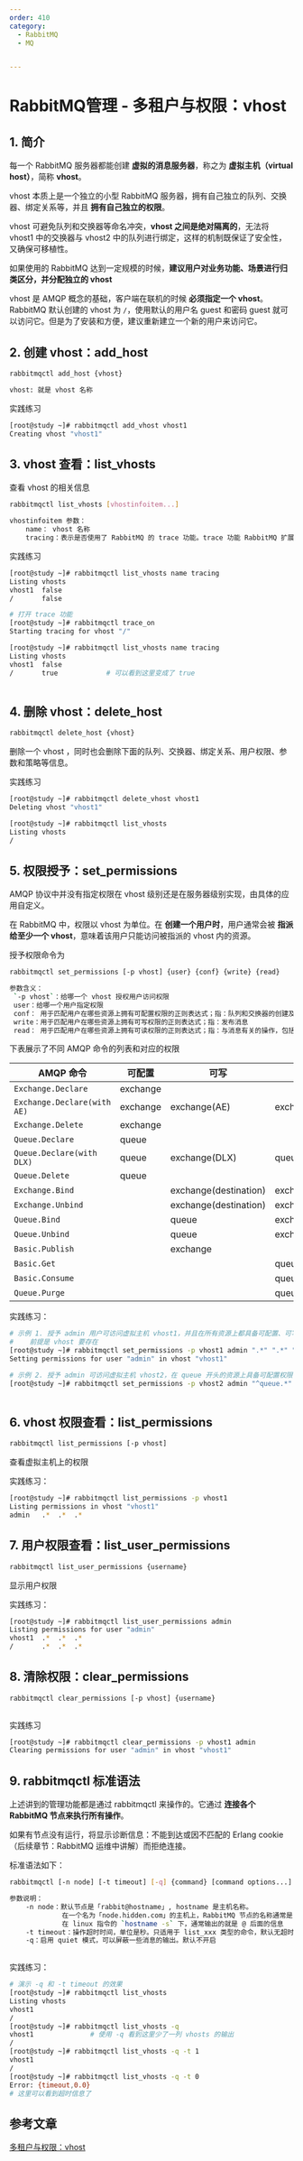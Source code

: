 ```yaml
---
order: 410
category:
  - RabbitMQ  
  - MQ


---
```


# RabbitMQ管理 - 多租户与权限：vhost

## 1. 简介

每一个 RabbitMQ 服务器都能创建 **虚拟的消息服务器**，称之为 **虚拟主机（virtual host）**，简称 **vhost**。

vhost 本质上是一个独立的小型 RabbitMQ 服务器，拥有自己独立的队列、交换器、绑定关系等，并且 **拥有自己独立的权限**。

vhost 可避免队列和交换器等命名冲突，**vhost 之间是绝对隔离的**，无法将 vhost1 中的交换器与 vhost2 中的队列进行绑定，这样的机制既保证了安全性，又确保可移植性。

如果使用的 RabbitMQ 达到一定规模的时候，**建议用户对业务功能、场景进行归类区分，并分配独立的 vhost**

vhost 是 AMQP 概念的基础，客户端在联机的时候 **必须指定一个 vhost**。RabbitMQ 默认创建的 vhost 为 `/`，使用默认的用户名 guest 和密码 guest 就可以访问它。但是为了安装和方便，建议重新建立一个新的用户来访问它。

## 2. 创建 vhost：add_host

```bash
rabbitmqctl add_host {vhost}

vhost: 就是 vhost 名称
```

实践练习

```bash
[root@study ~]# rabbitmqctl add_vhost vhost1
Creating vhost "vhost1"
```

## 3. vhost 查看：list_vhosts

查看 vhost 的相关信息

```bash
rabbitmqctl list_vhosts [vhostinfoitem...]

vhostinfoitem 参数：
	name： vhost 名称
	tracing：表示是否使用了 RabbitMQ 的 trace 功能。trace 功能 RabbitMQ 扩展中讲解
```

实践练习

```bash
[root@study ~]# rabbitmqctl list_vhosts name tracing
Listing vhosts
vhost1	false
/	    false

# 打开 trace 功能
[root@study ~]# rabbitmqctl trace_on
Starting tracing for vhost "/"

[root@study ~]# rabbitmqctl list_vhosts name tracing
Listing vhosts
vhost1	false
/	    true			# 可以看到这里变成了 true
	
```

## 4. 删除 vhost：delete_host

```bash
rabbitmqctl delete_host {vhost}
```

删除一个 vhost ，同时也会删除下面的队列、交换器、绑定关系、用户权限、参数和策略等信息。

实践练习

```bash
[root@study ~]# rabbitmqctl delete_vhost vhost1
Deleting vhost "vhost1"

[root@study ~]# rabbitmqctl list_vhosts
Listing vhosts
/
```

## 5. 权限授予：set_permissions

AMQP 协议中并没有指定权限在 vhost 级别还是在服务器级别实现，由具体的应用自定义。

在 RabbitMQ 中，权限以 vhost 为单位。在 **创建一个用户时**，用户通常会被 **指派给至少一个 vhost**，意味着该用户只能访问被指派的 vhost 内的资源。

授予权限命令为

```bash
rabbitmqctl set_permissions [-p vhost] {user} {conf} {write} {read}

参数含义：
 `-p vhost`：给哪一个 vhost 授权用户访问权限
 user：给哪一个用户指定权限
 conf： 用于匹配用户在哪些资源上拥有可配置权限的正则表达式；指：队列和交换器的创建及删除之类的操作
 write：用于匹配用户在哪些资源上拥有可写权限的正则表达式；指：发布消息
 read： 用于匹配用户在哪些资源上拥有可读权限的正则表达式；指：与消息有关的操作，包括读取消息及清空整个队列等
```

下表展示了不同 AMQP 命令的列表和对应的权限

| AMQP 命令                   | 可配置   | 可写                  | 可读             |
| --------------------------- | -------- | --------------------- | ---------------- |
| `Exchange.Declare`          | exchange |                       |                  |
| `Exchange.Declare(with AE)` | exchange | exchange(AE)          | exchange         |
| `Exchange.Delete`           | exchange |                       |                  |
| `Queue.Declare`             | queue    |                       |                  |
| `Queue.Declare(with DLX)`   | queue    | exchange(DLX)         | queue            |
| `Queue.Delete`              | queue    |                       |                  |
| `Exchange.Bind`             |          | exchange(destination) | exchange(source) |
| `Exchange.Unbind`           |          | exchange(destination) | exchange(source) |
| `Queue.Bind`                |          | queue                 | exchange         |
| `Queue.Unbind`              |          | queue                 | exchange         |
| `Basic.Publish`             |          | exchange              |                  |
| `Basic.Get`                 |          |                       | queue            |
| `Basic.Consume`             |          |                       | queue            |
| `Queue.Purge`               |          |                       | queue            |

实践练习：

```bash
# 示例 1. 授予 admin 用户可访问虚拟主机 vhost1，并且在所有资源上都具备可配置、可写、可读的权限
# 	 前提是 vhost 要存在
[root@study ~]# rabbitmqctl set_permissions -p vhost1 admin ".*" ".*" ".*"
Setting permissions for user "admin" in vhost "vhost1"

# 示例 2. 授予 admin 可访问虚拟主机 vhost2，在 queue 开头的资源上具备可配置权限，并在所有资源上拥有可写、可读权限
[root@study ~]# rabbitmqctl set_permissions -p vhost2 admin "^queue.*" ".*" ".*"
 
```

## 6. vhost 权限查看：list_permissions

```bash
rabbitmqctl list_permissions [-p vhost]
```

查看虚拟主机上的权限

实践练习：

```bash
[root@study ~]# rabbitmqctl list_permissions -p vhost1
Listing permissions in vhost "vhost1"
admin	.*	.*	.*
```

## 7. 用户权限查看：list_user_permissions

```bash
rabbitmqctl list_user_permissions {username}
```

显示用户权限

实践练习：

```bash
[root@study ~]# rabbitmqctl list_user_permissions admin
Listing permissions for user "admin"
vhost1	.*	.*	.*
/		.*	.*	.*
```

## 8. 清除权限：clear_permissions

```bash
rabbitmqctl clear_permissions [-p vhost] {username}
    
```

实践练习

```bash
[root@study ~]# rabbitmqctl clear_permissions -p vhost1 admin
Clearing permissions for user "admin" in vhost "vhost1"
```

## 9. rabbitmqctl 标准语法

上述讲到的管理功能都是通过 rabbitmqctl 来操作的。它通过 **连接各个 RabbitMQ 节点来执行所有操作**。

如果有节点没有运行，将显示诊断信息：不能到达或因不匹配的 Erlang cookie（后续章节：RabbitMQ 运维中讲解）而拒绝连接。

标准语法如下：

```bash
rabbitmqctl [-n node] [-t timeout] [-q] {command} [command options...]

参数说明：
	-n node：默认节点是「rabbit@hostname」, hostname 是主机名称。
		     在一个名为「node.hidden.com」的主机上，RabbitMQ 节点的名称通常是 rabbit@node (除非是 RABBITMQ_NODENAME 参数在启动时被设置了自定义的值)
		     在 linux 指令的 `hostname -s` 下，通常输出的就是 @ 后面的信息
	-t timeout：操作超时时间，单位是秒。只适用于 list_xxx 类型的命令，默认无超时
	-q：启用 quiet 模式，可以屏蔽一些消息的输出。默认不开启
	
```

实践练习：

```bash
# 演示 -q 和 -t timeout 的效果
[root@study ~]# rabbitmqctl list_vhosts
Listing vhosts
vhost1
/
[root@study ~]# rabbitmqctl list_vhosts -q
vhost1				# 使用 -q 看到这里少了一列 vhosts 的输出
/
[root@study ~]# rabbitmqctl list_vhosts -q -t 1
vhost1
/
[root@study ~]# rabbitmqctl list_vhosts -q -t 0
Error: {timeout,0.0}
# 这里可以看到超时信息了
```

## 参考文章

[多租户与权限：vhost](https://zq99299.github.io/mq-tutorial/rabbitmq-ac/05/01.html)